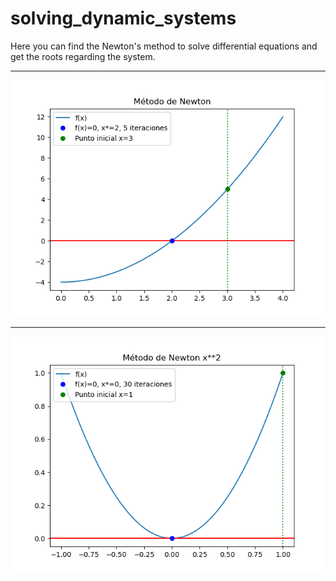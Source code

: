 # solving_dynamic_systems
Here you can find the Newton's method to solve differential equations and get the roots regarding the system.

<hr>

<p align="center">
  <img src="https://github.com/RodGuarneros/solving_dynamic_systems/blob/main/Primero.png">
<p>

<hr>

<p align="center">
  <img src="https://github.com/RodGuarneros/solving_dynamic_systems/blob/main/Segundo.png">
<p>
